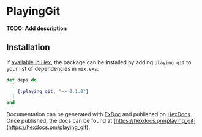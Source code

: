 # PlayingGit

**TODO: Add description**

## Installation

If [available in Hex](https://hex.pm/docs/publish), the package can be installed
by adding `playing_git` to your list of dependencies in `mix.exs`:

```elixir
def deps do
  [
    {:playing_git, "~> 0.1.0"}
  ]
end
```

Documentation can be generated with [ExDoc](https://github.com/elixir-lang/ex_doc)
and published on [HexDocs](https://hexdocs.pm). Once published, the docs can
be found at [https://hexdocs.pm/playing_git](https://hexdocs.pm/playing_git).

